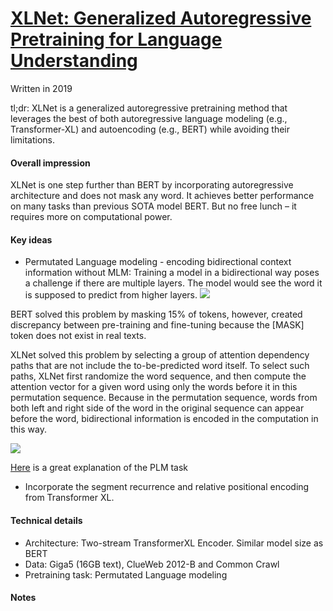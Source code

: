 # [XLNet: Generalized Autoregressive Pretraining for Language Understanding]( https://arxiv.org/abs/1906.08237)

Written in 2019

tl;dr: XLNet is a generalized autoregressive pretraining method that leverages the best of both autoregressive language modeling (e.g., Transformer-XL) and autoencoding (e.g., BERT) while avoiding their limitations.

#### Overall impression
XLNet is one step further than BERT by incorporating autoregressive architecture and does not mask any word. It achieves better performance on many tasks than previous SOTA model BERT. But no free lunch – it requires more on computational power. 

#### Key ideas
- Permutated Language modeling - encoding bidirectional context information without MLM: 
Training a model in a bidirectional way poses a challenge if there are multiple layers. The model would see the word it is supposed to predict from higher layers.
![]( https://qph.fs.quoracdn.net/main-qimg-a3d8fd4f86d54c725e8388f0700a58c1)

BERT solved this problem by masking 15% of tokens, however, created discrepancy between pre-training and fine-tuning because the [MASK] token does not exist in real texts. 

XLNet solved this problem by selecting a group of attention dependency paths that are not include the to-be-predicted word itself. To select such paths, XLNet first randomize the word sequence, and then compute the attention vector for a given word using only the words before it in this permutation sequence. Because in the permutation sequence, words from both left and right side of the word in the original sequence can appear before the word, bidirectional information is encoded in the computation in this way.

![]( https://qph.fs.quoracdn.net/main-qimg-0445daa86f6291e59e80de84af15048f)

[Here](https://www.quora.com/q/handsonnlpmodelreview/XLNet-a-clever-language-modeling-solution) is a great explanation of the PLM task

- Incorporate the segment recurrence and relative positional encoding from Transformer XL.

#### Technical details
- Architecture: Two-stream TransformerXL Encoder. Similar model size as BERT
- Data: Giga5 (16GB text), ClueWeb 2012-B and Common Crawl
- Pretraining task: Permutated Language modeling
#### Notes
